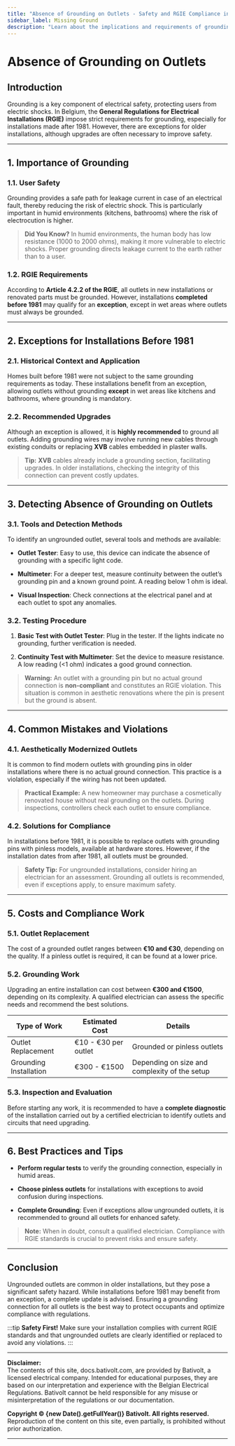 ```yaml
---
title: "Absence of Grounding on Outlets - Safety and RGIE Compliance in Belgium"
sidebar_label: Missing Ground
description: "Learn about the implications and requirements of grounding electrical outlets for safety according to RGIE regulations in Belgium. Practical guide to prevent violations and ensure installation compliance."
---
```


# Absence of Grounding on Outlets

## Introduction

Grounding is a key component of electrical safety, protecting users from electric shocks. In Belgium, the **General Regulations for Electrical Installations (RGIE)** impose strict requirements for grounding, especially for installations made after 1981. However, there are exceptions for older installations, although upgrades are often necessary to improve safety.

---

## 1. Importance of Grounding

### 1.1. User Safety

Grounding provides a safe path for leakage current in case of an electrical fault, thereby reducing the risk of electric shock. This is particularly important in humid environments (kitchens, bathrooms) where the risk of electrocution is higher.

> **Did You Know?** In humid environments, the human body has low resistance (1000 to 2000 ohms), making it more vulnerable to electric shocks. Proper grounding directs leakage current to the earth rather than to a user.

### 1.2. RGIE Requirements

According to **Article 4.2.2 of the RGIE**, all outlets in new installations or renovated parts must be grounded. However, installations **completed before 1981** may qualify for an **exception**, except in wet areas where outlets must always be grounded.

---

## 2. Exceptions for Installations Before 1981

### 2.1. Historical Context and Application

Homes built before 1981 were not subject to the same grounding requirements as today. These installations benefit from an exception, allowing outlets without grounding **except** in wet areas like kitchens and bathrooms, where grounding is mandatory.

### 2.2. Recommended Upgrades

Although an exception is allowed, it is **highly recommended** to ground all outlets. Adding grounding wires may involve running new cables through existing conduits or replacing **XVB** cables embedded in plaster walls.

> **Tip:** **XVB** cables already include a grounding section, facilitating upgrades. In older installations, checking the integrity of this connection can prevent costly updates.

---

## 3. Detecting Absence of Grounding on Outlets

### 3.1. Tools and Detection Methods

To identify an ungrounded outlet, several tools and methods are available:

- **Outlet Tester**: Easy to use, this device can indicate the absence of grounding with a specific light code.

- **Multimeter**: For a deeper test, measure continuity between the outlet’s grounding pin and a known ground point. A reading below 1 ohm is ideal.

- **Visual Inspection**: Check connections at the electrical panel and at each outlet to spot any anomalies.

### 3.2. Testing Procedure

1. **Basic Test with Outlet Tester**: Plug in the tester. If the lights indicate no grounding, further verification is needed.

2. **Continuity Test with Multimeter**: Set the device to measure resistance. A low reading (&lt;1 ohm) indicates a good ground connection.

> **Warning:** An outlet with a grounding pin but no actual ground connection is **non-compliant** and constitutes an RGIE violation. This situation is common in aesthetic renovations where the pin is present but the ground is absent.

---

## 4. Common Mistakes and Violations

### 4.1. Aesthetically Modernized Outlets

It is common to find modern outlets with grounding pins in older installations where there is no actual ground connection. This practice is a violation, especially if the wiring has not been updated.

> **Practical Example:** A new homeowner may purchase a cosmetically renovated house without real grounding on the outlets. During inspections, controllers check each outlet to ensure compliance.

### 4.2. Solutions for Compliance

In installations before 1981, it is possible to replace outlets with grounding pins with pinless models, available at hardware stores. However, if the installation dates from after 1981, all outlets must be grounded.

> **Safety Tip:** For ungrounded installations, consider hiring an electrician for an assessment. Grounding all outlets is recommended, even if exceptions apply, to ensure maximum safety.

---

## 5. Costs and Compliance Work

### 5.1. Outlet Replacement

The cost of a grounded outlet ranges between **€10 and €30**, depending on the quality. If a pinless outlet is required, it can be found at a lower price.

### 5.2. Grounding Work

Upgrading an entire installation can cost between **€300 and €1500**, depending on its complexity. A qualified electrician can assess the specific needs and recommend the best solutions.

| **Type of Work**          | **Estimated Cost**          | **Details**                                      |
|---------------------------|-----------------------------|--------------------------------------------------|
| Outlet Replacement        | €10 - €30 per outlet        | Grounded or pinless outlets                      |
| Grounding Installation    | €300 - €1500                | Depending on size and complexity of the setup    |

### 5.3. Inspection and Evaluation

Before starting any work, it is recommended to have a **complete diagnostic** of the installation carried out by a certified electrician to identify outlets and circuits that need upgrading.

---

## 6. Best Practices and Tips

- **Perform regular tests** to verify the grounding connection, especially in humid areas.
  
- **Choose pinless outlets** for installations with exceptions to avoid confusion during inspections.
  
- **Complete Grounding**: Even if exceptions allow ungrounded outlets, it is recommended to ground all outlets for enhanced safety.

> **Note:** When in doubt, consult a qualified electrician. Compliance with RGIE standards is crucial to prevent risks and ensure safety.

---

## Conclusion

Ungrounded outlets are common in older installations, but they pose a significant safety hazard. While installations before 1981 may benefit from an exception, a complete update is advised. Ensuring a grounding connection for all outlets is the best way to protect occupants and optimize compliance with regulations.

:::tip
**Safety First!** Make sure your installation complies with current RGIE standards and that ungrounded outlets are clearly identified or replaced to avoid any violations.
:::

---

**Disclaimer:**  
The contents of this site, docs.bativolt.com, are provided by Bativolt, a licensed electrical company. Intended for educational purposes, they are based on our interpretation and experience with the Belgian Electrical Regulations. Bativolt cannot be held responsible for any misuse or misinterpretation of the regulations or our documentation.

**Copyright © {new Date().getFullYear()} Bativolt. All rights reserved.**  
Reproduction of the content on this site, even partially, is prohibited without prior authorization.

---